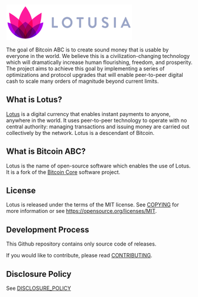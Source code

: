 [![Lotus Logo](share/pixmaps/lotuslogo.png "Lotus")](https://www.lotus.org)

The goal of Bitcoin ABC is to create sound money that is usable by everyone in
the world. We believe this is a civilization-changing technology which will
dramatically increase human flourishing, freedom, and prosperity. The project
aims to achieve this goal by implementing a series of optimizations and
protocol upgrades that will enable peer-to-peer digital cash to scale many
orders of magnitude beyond current limits.

What is Lotus?
---------------------

[Lotus](https://lotusia.org/) is a digital
currency that enables instant payments to anyone, anywhere in the world. It
uses peer-to-peer technology to operate with no central authority: managing
transactions and issuing money are carried out collectively by the network.
Lotus is a descendant of Bitcoin.

What is Bitcoin ABC?
--------------------

Lotus is the name of open-source software which enables the use of
Lotus. It is a fork of the [Bitcoin Core](https://bitcoincore.org)
software project.

License
-------

Lotus is released under the terms of the MIT license. See
[COPYING](COPYING) for more information or see
<https://opensource.org/licenses/MIT>.

Development Process
-------------------

This Github repository contains only source code of releases.

If you would like to contribute, please read [CONTRIBUTING](CONTRIBUTING.md).

Disclosure Policy
-----------------

See [DISCLOSURE_POLICY](DISCLOSURE_POLICY.md)
